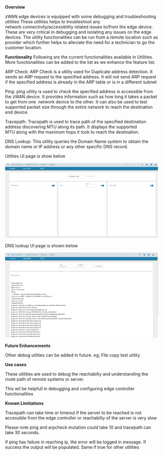 **Overview** 

zWAN edge devices is equipped with some debugging and troubleshooting utilities These utilities helps to troubleshoot any network connectivity/accessibility related issues to/from the edge device. These are very critical in debugging and isolating any issues on the edge devices. The utility functionalities can be run from a remote location such as provider which further helps to alleviate the need for a technician to go the customer location.

**Functionality**
Following are the current functionalities available in Utilities. More functionalities can be added to the list as we enhance the feature list.

ARP Check: ARP Check is a utility used for Duplicate address detection. It sends an ARP request to the specified address. It will not send ARP request if the specified address is already in the ARP table or is in a different subnet

Ping: ping utility is used to check the specified address is accessible from the zWAN device. It provides information such as how long it takes a packet to get from one  network device to the other. It can also be used to test supported packet size through the entire network to reach the destination end device.

Tracepath: Tracepath is used to trace path of the specified destination address discovering MTU along its path. It displays the supported MTU along with the maximum hops it took to reach the destination.

DNS Lookup: This utility queries the Domain Name system to obtain the domain name or IP address or any other specific DNS record.

Utilties UI page is show below

![ip_check](images/ip_check.jpg)


DNS lookup UI page is shown below

![dns_lookup](images/dns_lookup.jpg)

**Future Enhancements**

Other debug utilties can be added in future. eg; File copy test utility 

**Use cases**

These utilities are used to debug the reachabilty and understanding the route path of remote systems or server.

This wil be helpfull in debugging and configuring edge controller functionalities

**Known Limitations**

Tracepath can take time or timeout if the server to be reached is not accessible from the edge controller or reachabilty of the server is very slow

Please note ping and arpcheck mutation could take 10  and tracepath can take 30 seconds.

If ping has failure in reaching ip, the error will be logged in message. If success the output will be populated. Same if true for other utilities